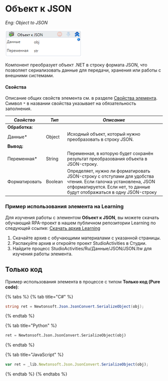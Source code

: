 # Объект к JSON

*Eng: Object to JSON*

![](<../../../../.gitbook/assets/image (285).png>)

Компонент преобразует объект .NET в строку формата JSON, что позволяет сериализовать данные для передачи, хранения или работы с внешними системами.

#### Свойства

Описание общих свойств элемента см. в разделе [Свойства элемента](https://docs.primo-rpa.ru/primo-rpa/primo-studio/process/elements#svoistva-elementa).\
Символ `*` в названии свойства указывает на обязательность заполнения.

| *Свойство*       | *Тип*    | *Описание*                                                                                                                                         |
| ---------------- | ---------- | --------------------------------------------------------------------------------------------------------------------------------------------------- |
| **Обработка:**     |            |                                                                                                                                                     |
| Данные\*           | Object   | Исходный объект, который нужно преобразовать в строку JSON.                                                                                          |
| **Вывод:**         |            |                                                                                                                                                     |
| Переменная\*       | String   | Переменная, в которую будет сохранён результат преобразования объекта в JSON-строку.                                                                |
| Форматировать        | Boolean  | Определяет, нужно ли форматировать JSON-строку с отступами для удобства чтения. Если галочка установлена, JSON отформатируется. Если нет, то данные будут отображаться в одну JSON-строку |

###  Пример использования элемента на Learning

Для изучения работы с элементом **Объект к JSON**, вы можете скачать обучающий RPA-проект в нашем публичном репозитории Learning по следующей ссылке: [Скачать архив Learning](https://github.com/PrimoRPA/Learning/archive/refs/heads/master.zip)

1. Скачайте архив с обучающими материалами с указанной страницы.
2. Распакуйте архив и откройте проект StudioActivities в Студии.
3. Найдите процесс StudioActivities/Ru/Данные/JSON/JSON.ltw для изучения работы элемента.

## Только код

Пример использования элемента в процессе с типом **Только код (Pure code)**:

{% tabs %}
{% tab title="C#" %}
```csharp
string ret = Newtonsoft.Json.JsonConvert.SerializeObject(obj);
```
{% endtab %}

{% tab title="Python" %}
```python
ret = Newtonsoft.Json.JsonConvert.SerializeObject(obj)
```
{% endtab %}

{% tab title="JavaScript" %}
```javascript
var ret = _lib.Newtonsoft.Json.JsonConvert.SerializeObject(obj);
```
{% endtab %}
{% endtabs %}
